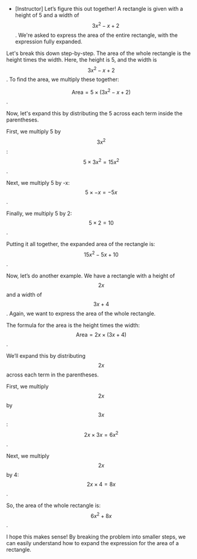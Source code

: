 - [Instructor] Let’s figure this out together! A rectangle is given with a height of 5 and a width of $$3x^2 - x + 2$$. We're asked to express the area of the entire rectangle, with the expression fully expanded.

Let's break this down step-by-step. The area of the whole rectangle is the height times the width. Here, the height is 5, and the width is $$3x^2 - x + 2$$. To find the area, we multiply these together:

$$\text{Area} = 5 \times (3x^2 - x + 2)$$.

Now, let's expand this by distributing the 5 across each term inside the parentheses.

First, we multiply 5 by $$3x^2$$:
$$5 \times 3x^2 = 15x^2$$.

Next, we multiply 5 by -x:
$$5 \times -x = -5x$$.

Finally, we multiply 5 by 2:
$$5 \times 2 = 10$$.

Putting it all together, the expanded area of the rectangle is:
$$15x^2 - 5x + 10$$.

Now, let’s do another example. We have a rectangle with a height of $$2x$$ and a width of $$3x + 4$$. Again, we want to express the area of the whole rectangle.

The formula for the area is the height times the width:
$$\text{Area} = 2x \times (3x + 4)$$.

We’ll expand this by distributing $$2x$$ across each term in the parentheses.

First, we multiply $$2x$$ by $$3x$$:
$$2x \times 3x = 6x^2$$.

Next, we multiply $$2x$$ by 4:
$$2x \times 4 = 8x$$.

So, the area of the whole rectangle is:
$$6x^2 + 8x$$.

I hope this makes sense! By breaking the problem into smaller steps, we can easily understand how to expand the expression for the area of a rectangle.